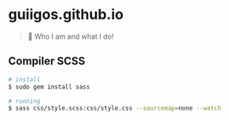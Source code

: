 # guiigos.github.io
> :space_invader: Who I am and what I do!

## Compiler SCSS

```bash
# install
$ sudo gem install sass

# running
$ sass css/style.scss:css/style.css --sourcemap=none --watch
```
